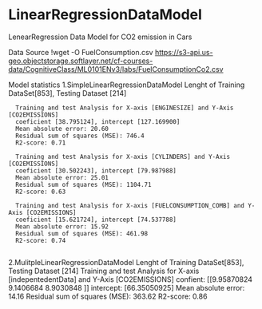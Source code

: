 # LinearRegressionDataModel
LenearRegression Data Model for CO2 emission in Cars

Data Source 
  !wget -O FuelConsumption.csv https://s3-api.us-geo.objectstorage.softlayer.net/cf-courses-data/CognitiveClass/ML0101ENv3/labs/FuelConsumptionCo2.csv

Model statistics
  1.SimpleLinearRegressionDataModel
      Lenght of Training DataSet[853], Testing Dataset [214]
      
      Training and test Analysis for X-axis [ENGINESIZE] and Y-Axis [CO2EMISSIONS]
      coeficient [38.795124], intercept [127.169900]
      Mean absolute error: 20.60
      Residual sum of squares (MSE): 746.4
      R2-score: 0.71
      
      Training and test Analysis for X-axis [CYLINDERS] and Y-Axis [CO2EMISSIONS]
      coeficient [30.502243], intercept [79.987988]
      Mean absolute error: 25.01
      Residual sum of squares (MSE): 1104.71
      R2-score: 0.63
      
      Training and test Analysis for X-axis [FUELCONSUMPTION_COMB] and Y-Axis [CO2EMISSIONS]
      coeficient [15.621724], intercept [74.537788]
      Mean absolute error: 15.92
      Residual sum of squares (MSE): 461.98
      R2-score: 0.74
      ￼￼
  2.MulitpleLinearRegressionDataModel
      Lenght of Training DataSet[853], Testing Dataset [214]
      Training and test Analysis for X-axis [indepentedentData] and Y-Axis [CO2EMISSIONS]
      confient:  [[9.95870824 9.1406684  8.9030848 ]]
      intercept:  [66.35050925]
      Mean absolute error: 14.16
      Residual sum of squares (MSE): 363.62
      R2-score: 0.86
